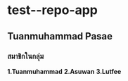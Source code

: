 # test--repo-app
## Tuanmuhammad Pasae
### สมาชิกในกลุ่ม
__1.Tuanmuhammad__
__2.Asuwan__
__3.Lutfee__
